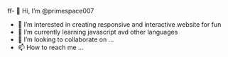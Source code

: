 ff- 👋 Hi, I’m @primespace007
- 👀 I’m interested in creating responsive and interactive website for fun
- 🌱 I’m currently learning javascript avd other languages
- 💞️ I’m looking to collaborate on ...
- 📫 How to reach me ...

<!---
primespace007/primespace007 is a ✨ special ✨ repository because its `README.md` (this file) appears on your GitHub profile.
You can click the Preview link to take a look at your changes.
--->
